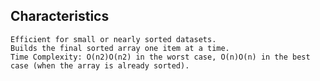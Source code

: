 ## Characteristics 

    Efficient for small or nearly sorted datasets.
    Builds the final sorted array one item at a time.
    Time Complexity: O(n2)O(n2) in the worst case, O(n)O(n) in the best case (when the array is already sorted).
